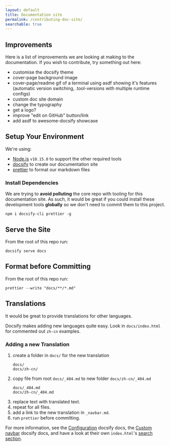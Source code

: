 ```yaml
---
layout: default
title: Documentation site
permalink: /contributing-doc-site/
searchable: true
---
```

## Improvements

Here is a list of improvements we are looking at making to the documentation. If you wish to contribute, try something out here:

- customise the docsify theme
- cover-page background image
- cover-page/readme gif of a terminal using asdf showing it's features (automatic version switching, .tool-versions with multiple runtime configs)
- custom doc site domain
- change the typography
- get a logo?
- improve "edit on GitHub" button/link
- add asdf to awesome-docsify showcase

## Setup Your Environment

We're using:

- [Node.js](https://github.com/asdf-vm/asdf-nodejs) `v10.15.0` to support the other required tools
- [docsify](https://docsify.js.org/#/) to create our documentation site
- [prettier](https://prettier.io/) to format our markdown files

### Install Dependencies

We are trying to **avoid polluting** the core repo with tooling for this documentation site. As such, it would be great if you could install these development tools **globally** so we don't need to commit them to this project.

```shell
npm i docsify-cli prettier -g
```

## Serve the Site

From the root of this repo run:

```shell
docsify serve docs
```

## Format before Committing

From the root of this repo run:

```shell
prettier --write "docs/**/*.md"
```

## Translations

It would be great to provide translations for other languages.

Docsify makes adding new languages quite easy. Look in `docs/index.html` for commented out `zh-cn` examples.

### Adding a new Translation

1. create a folder in `docs/` for the new translation
   ```shell
   docs/
   docs/zh-cn/
   ```
2. copy file from root `docs/_404.md` to new folder `docs/zh-cn/_404.md`
   ```shell
   docs/_404.md
   docs/zh-cn/_404.md
   ```
3. replace text with translated text.
4. repeat for all files.
5. add a link to the new translation in `_navbar.md`.
6. run `prettier` before committing.

For more information, see the [Configuration](https://docsify.js.org/#/configuration) docsify docs, the [Custom navbar](https://docsify.js.org/#/custom-navbar) docsify docs, and have a look at their own `index.html`'s [search section](https://github.com/docsifyjs/docsify/blob/6ac7bace213145cb655e9a5e9e209384db08e5f9/docs/index.html#L48).
